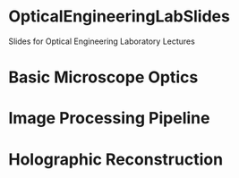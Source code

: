 # OpticalEngineeringLabSlides
Slides for Optical Engineering Laboratory Lectures

# Basic Microscope Optics

# Image Processing Pipeline

# Holographic Reconstruction
